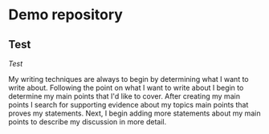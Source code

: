 # Demo repository #
## Test ##
*Test*

My writing techniques are always to begin by determining what I want to write about. Following the point on what I want to write about I begin to determine my main points that I'd like to cover. After creating my main points I search for supporting evidence about my topics main points that proves my statements.  Next, I begin adding more statements about my main points to describe my discussion in more detail.
